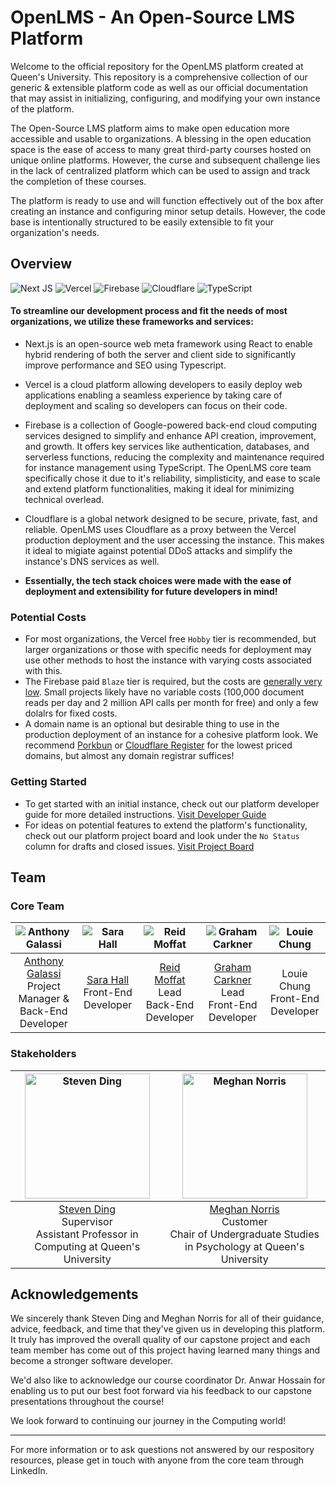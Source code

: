 <!--
[![Build Status](badge)](link)
[![Version](badge)](link)
-->

# OpenLMS - An Open-Source LMS Platform

Welcome to the official repository for the OpenLMS platform created at Queen's University. This repository is a comprehensive collection of our generic & extensible platform code as well as our official documentation that may assist in initializing, configuring, and modifying your own instance of the platform.

The Open-Source LMS platform aims to make open education more accessible and usable to organizations. A blessing in the open education space is the ease of access to many great third-party courses hosted on unique online platforms. However, the curse and subsequent challenge lies in the lack of centralized platform which can be used to assign and track the completion of these courses.

The platform is ready to use and will function effectively out of the box after creating an instance and configuring minor setup details. However, the code base is intentionally structured to be easily extensible to fit your organization's needs. 

## Overview
![Next JS](https://img.shields.io/badge/Next-black?style=for-the-badge&logo=next.js&logoColor=white)
![Vercel](https://img.shields.io/badge/vercel-%23000000.svg?style=for-the-badge&logo=vercel&logoColor=white)
![Firebase](https://img.shields.io/badge/firebase-a08021?style=for-the-badge&logo=firebase&logoColor=ffcd34)
![Cloudflare](https://img.shields.io/badge/Cloudflare-F38020?style=for-the-badge&logo=Cloudflare&logoColor=white)
![TypeScript](https://img.shields.io/badge/typescript-%23007ACC.svg?style=for-the-badge&logo=typescript&logoColor=white)

#### To streamline our development process and fit the needs of most organizations, we utilize these frameworks and services:

- Next.js is an open-source web meta framework using React to enable hybrid rendering of both the server and client side to significantly improve performance and SEO using Typescript.

- Vercel is a cloud platform allowing developers to easily deploy web applications enabling a seamless experience by taking care of deployment and scaling so developers can focus on their code.

- Firebase is a collection of Google-powered back-end cloud computing services designed to simplify and enhance API creation, improvement, and growth. It offers key services like authentication, databases, and serverless functions, reducing the complexity and maintenance required for instance management using TypeScript. The OpenLMS core team specifically chose it due to it's reliability, simplisticity, and ease to scale and extend platform functionalities, making it ideal for minimizing technical overlead.

- Cloudflare is a global network designed to be secure, private, fast, and reliable. OpenLMS uses Cloudflare as a proxy between the Vercel production deployment and the user accessing the instance. This makes it ideal to migiate against potential DDoS attacks and simplify the instance's DNS services as well.

- **Essentially, the tech stack choices were made with the ease of deployment and extensibility for future developers in mind!**

### Potential Costs

- For most organizations, the Vercel free `Hobby` tier is recommended, but larger organizations or those with specific needs for deployment may use other methods to host the instance with varying costs associated with this.
- The Firebase paid `Blaze` tier is required, but the costs are [generally very low](https://firebase.google.com/pricing). Small projects likely have no variable costs (100,000 document reads per day and 2 million API calls per month for free) and only a few dolalrs for fixed costs.
- A domain name is an optional but desirable thing to use in the production deployment of an instance for a cohesive platform look. We recommend [Porkbun](https://porkbun.com) or [Cloudflare Register](https://www.cloudflare.com/products/registrar/) for the lowest priced domains, but almost any domain registrar suffices!

### Getting Started

- To get started with an initial instance, check out our platform developer guide for more detailed instructions. [Visit Developer Guide](https://github.com/oompas/open-lms/blob/main/public/OpenLMS%20Developer%20Guide.pdf)
- For ideas on potential features to extend the platform's functionality, check out our platform project board and look under the `No Status` column for drafts and closed issues. [Visit Project Board](https://github.com/users/oompas/projects/5)

## Team

### Core Team
| ![Anthony Galassi](https://drive.google.com/uc?export=download&id=1CKWzh3dyAVugYd8g6BBqkkzvGUCVLpqH) | ![Sara Hall](https://drive.google.com/uc?export=download&id=1THsEJCBtPCJl7L3iLRlJKI_KRad1RkW5) | ![Reid Moffat](https://drive.google.com/uc?export=download&id=1onmw4S-C-H1L18v5cRWrneMN6kzKJBFX) | ![Graham Carkner](https://drive.google.com/uc?export=download&id=1j8CEFAl7r4EMzm1IUTODXt64iOFMRx7b) | ![Louie Chung](https://drive.google.com/uc?export=download&id=1ys_YnMh3-PGRhqT3ItlPQtTySZYzu4C3) |
|:-----------------------------:|:-----------------------:|:-------------------------:|:----------------------------:|:-------------------------:|
| [Anthony Galassi](https://www.linkedin.com/in/anthonygalassi/) <br> Project Manager & Back-End Developer | [Sara Hall](https://www.linkedin.com/in/sara-hall-canada/) <br> Front-End Developer | [Reid Moffat](https://www.linkedin.com/in/reid-moffat/) <br> Lead Back-End Developer | [Graham Carkner](https://www.linkedin.com/in/gcarkner/) <br> Lead Front-End Developer | Louie Chung <br> Front-End Developer |

### Stakeholders
| <img src="https://drive.google.com/uc?export=download&id=1SWz4yMJFJFJKUtBn_a0_WGdA0e4N_vqw" width="200" alt="Steven Ding"/> | <img src="https://drive.google.com/uc?export=download&id=1YlQIOLovDFcG7FGfI9ppW3jHB4r2ZA_k" width="200" alt="Meghan Norris"/> |
|:-----------------------------:|:-----------------------:|
| [Steven Ding](https://www.linkedin.com/in/stevenhding/) <br> Supervisor <br> Assistant Professor in Computing at Queen's University  | [Meghan Norris](https://www.linkedin.com/in/meghan-e-norris-0098b729/) <br> Customer <br> Chair of Undergraduate Studies in Psychology at Queen's University |

## Acknowledgements

We sincerely thank Steven Ding and Meghan Norris for all of their guidance, advice, feedback, and time that they've given us in developing this platform. It truly has improved the overall quality of our capstone project and each team member has come out of this project having learned many things and become a stronger software developer.

We'd also like to acknowledge our course coordinator Dr. Anwar Hossain for enabling us to put our best foot forward via his feedback to our capstone presentations throughout the course!

We look forward to continuing our journey in the Computing world!

---

For more information or to ask questions not answered by our respository resources, please get in touch with anyone from the core team through LinkedIn.
